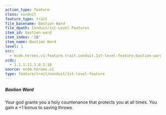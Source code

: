 ```yaml
---
action_type: feature
class: conduit
feature_type: trait
file_basename: Bastion Ward
file_dpath: Conduit/1st-Level Features
item_id: bastion-ward
item_index: '18'
item_name: Bastion Ward
level: 1
scc:
  - mcdm.heroes.v1:feature.trait.conduit.1st-level-feature:bastion-ward
scdc:
  - 1.1.1:11.1.8.1:18
source: mcdm.heroes.v1
type: feature/trait/conduit/1st-level-feature
---
```


##### Bastion Ward

Your god grants you a holy countenance that protects you at all times. You gain a +1 bonus to saving throws.
